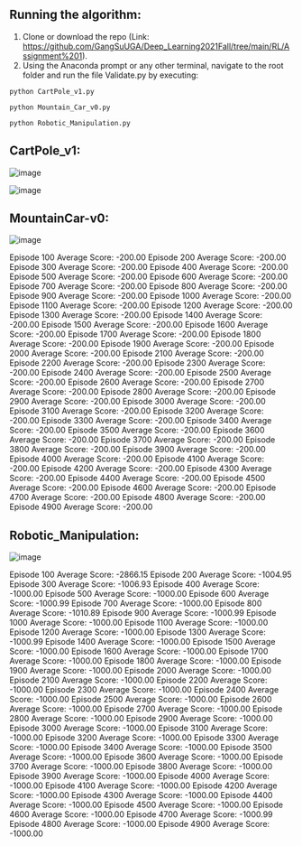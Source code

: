 ## Running the algorithm: 
1. Clone or download the repo (Link: https://github.com/GangSuUGA/Deep_Learning2021Fall/tree/main/RL/Assignment%201).
2. Using the Anaconda prompt or any other terminal, navigate to the root folder and run the file Validate.py by executing: 

```
python CartPole_v1.py
```
```
python Mountain_Car_v0.py
```
```
python Robotic_Manipulation.py
```



## CartPole_v1: 
![image](https://user-images.githubusercontent.com/88390140/143988833-63a6e3a5-a4b4-4d26-92bd-fcb506ec3826.png)

![image](https://user-images.githubusercontent.com/88390140/143988699-f7036885-5807-4371-a36b-75b45f90e381.png)


## MountainCar-v0: 
![image](https://user-images.githubusercontent.com/88390140/143988846-61764584-828a-4212-9247-efc806666688.png)

Episode 100	Average Score: -200.00
Episode 200	Average Score: -200.00
Episode 300	Average Score: -200.00
Episode 400	Average Score: -200.00
Episode 500	Average Score: -200.00
Episode 600	Average Score: -200.00
Episode 700	Average Score: -200.00
Episode 800	Average Score: -200.00
Episode 900	Average Score: -200.00
Episode 1000	Average Score: -200.00
Episode 1100	Average Score: -200.00
Episode 1200	Average Score: -200.00
Episode 1300	Average Score: -200.00
Episode 1400	Average Score: -200.00
Episode 1500	Average Score: -200.00
Episode 1600	Average Score: -200.00
Episode 1700	Average Score: -200.00
Episode 1800	Average Score: -200.00
Episode 1900	Average Score: -200.00
Episode 2000	Average Score: -200.00
Episode 2100	Average Score: -200.00
Episode 2200	Average Score: -200.00
Episode 2300	Average Score: -200.00
Episode 2400	Average Score: -200.00
Episode 2500	Average Score: -200.00
Episode 2600	Average Score: -200.00
Episode 2700	Average Score: -200.00
Episode 2800	Average Score: -200.00
Episode 2900	Average Score: -200.00
Episode 3000	Average Score: -200.00
Episode 3100	Average Score: -200.00
Episode 3200	Average Score: -200.00
Episode 3300	Average Score: -200.00
Episode 3400	Average Score: -200.00
Episode 3500	Average Score: -200.00
Episode 3600	Average Score: -200.00
Episode 3700	Average Score: -200.00
Episode 3800	Average Score: -200.00
Episode 3900	Average Score: -200.00
Episode 4000	Average Score: -200.00
Episode 4100	Average Score: -200.00
Episode 4200	Average Score: -200.00
Episode 4300	Average Score: -200.00
Episode 4400	Average Score: -200.00
Episode 4500	Average Score: -200.00
Episode 4600	Average Score: -200.00
Episode 4700	Average Score: -200.00
Episode 4800	Average Score: -200.00
Episode 4900	Average Score: -200.00

## Robotic_Manipulation: 
![image](https://user-images.githubusercontent.com/88390140/143988873-d52f7deb-c909-4d84-bfd5-49ede138d653.png)

Episode 100	Average Score: -2866.15
Episode 200	Average Score: -1004.95
Episode 300	Average Score: -1006.93
Episode 400	Average Score: -1000.00
Episode 500	Average Score: -1000.00
Episode 600	Average Score: -1000.99
Episode 700	Average Score: -1000.00
Episode 800	Average Score: -1010.89
Episode 900	Average Score: -1000.99
Episode 1000	Average Score: -1000.00
Episode 1100	Average Score: -1000.00
Episode 1200	Average Score: -1000.00
Episode 1300	Average Score: -1000.99
Episode 1400	Average Score: -1000.00
Episode 1500	Average Score: -1000.00
Episode 1600	Average Score: -1000.00
Episode 1700	Average Score: -1000.00
Episode 1800	Average Score: -1000.00
Episode 1900	Average Score: -1000.00
Episode 2000	Average Score: -1000.00
Episode 2100	Average Score: -1000.00
Episode 2200	Average Score: -1000.00
Episode 2300	Average Score: -1000.00
Episode 2400	Average Score: -1000.00
Episode 2500	Average Score: -1000.00
Episode 2600	Average Score: -1000.00
Episode 2700	Average Score: -1000.00
Episode 2800	Average Score: -1000.00
Episode 2900	Average Score: -1000.00
Episode 3000	Average Score: -1000.00
Episode 3100	Average Score: -1000.00
Episode 3200	Average Score: -1000.00
Episode 3300	Average Score: -1000.00
Episode 3400	Average Score: -1000.00
Episode 3500	Average Score: -1000.00
Episode 3600	Average Score: -1000.00
Episode 3700	Average Score: -1000.00
Episode 3800	Average Score: -1000.00
Episode 3900	Average Score: -1000.00
Episode 4000	Average Score: -1000.00
Episode 4100	Average Score: -1000.00
Episode 4200	Average Score: -1000.00
Episode 4300	Average Score: -1000.00
Episode 4400	Average Score: -1000.00
Episode 4500	Average Score: -1000.00
Episode 4600	Average Score: -1000.00
Episode 4700	Average Score: -1000.99
Episode 4800	Average Score: -1000.00
Episode 4900	Average Score: -1000.00
